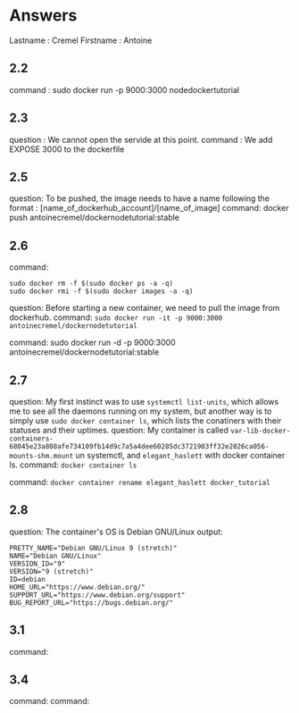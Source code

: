 # Answers

Lastname : Cremel
Firstname : Antoine

## 2.2
command : sudo docker run -p 9000:3000 nodedockertutorial

## 2.3
question : We cannot open the servide at this point.
command : We add EXPOSE 3000 to the dockerfile

## 2.5
question: To be pushed, the image needs to have a name following the format : [name_of_dockerhub_account]/[name_of_image]
command: docker push antoinecremel/dockernodetutorial:stable

## 2.6
command:
```
sudo docker rm -f $(sudo docker ps -a -q)
sudo docker rmi -f $(sudo docker images -a -q)
```

question: Before starting a new container, we need to pull the image from dockerhub.
command: `sudo docker run -it -p 9000:3000 antoinecremel/dockernodetutorial`

command: sudo docker run -d -p 9000:3000 antoinecremel/dockernodetutorial:stable

## 2.7
question: My first instinct was to use `systemctl list-units`, which allows me to see all the daemons running on my system, but another way is to simply use `sudo docker container ls`, which lists the conatiners with their statuses and their uptimes.
question: My container is called ```var-lib-docker-containers-68045e23a808afe734109fb14d9c7a5a4dee60285dc3721903ff32e2026ca056-mounts-shm.mount``` un systemctl, and `elegant_haslett` with docker container ls.
command: `docker container ls`

command: `docker container rename elegant_haslett docker_tutorial`

## 2.8
question: The container's OS is Debian GNU/Linux
output:
```
PRETTY_NAME="Debian GNU/Linux 9 (stretch)"
NAME="Debian GNU/Linux"
VERSION_ID="9"
VERSION="9 (stretch)"
ID=debian
HOME_URL="https://www.debian.org/"
SUPPORT_URL="https://www.debian.org/support"
BUG_REPORT_URL="https://bugs.debian.org/"
```

## 3.1
command:

## 3.4
command:
command:
